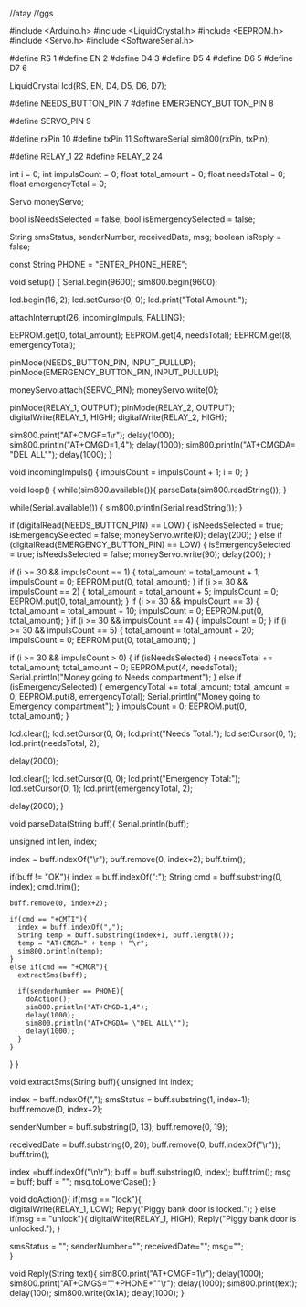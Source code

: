 //atay
//ggs

#include <Arduino.h>
#include <LiquidCrystal.h>
#include <EEPROM.h>
#include <Servo.h>
#include <SoftwareSerial.h>

#define RS 1
#define EN 2
#define D4 3
#define D5 4
#define D6 5
#define D7 6

LiquidCrystal lcd(RS, EN, D4, D5, D6, D7);

#define NEEDS_BUTTON_PIN 7
#define EMERGENCY_BUTTON_PIN 8

#define SERVO_PIN 9

#define rxPin 10
#define txPin 11
SoftwareSerial sim800(rxPin, txPin);

#define RELAY_1 22
#define RELAY_2 24

int i = 0;
int impulsCount = 0;
float total_amount = 0;
float needsTotal = 0;
float emergencyTotal = 0;

Servo moneyServo;

bool isNeedsSelected = false;
bool isEmergencySelected = false;

String smsStatus, senderNumber, receivedDate, msg;
boolean isReply = false;

const String PHONE = "ENTER_PHONE_HERE";

void setup() {
  Serial.begin(9600);
  sim800.begin(9600);
  
  lcd.begin(16, 2);
  lcd.setCursor(0, 0);
  lcd.print("Total Amount:");
  
  attachInterrupt(26, incomingImpuls, FALLING);

  EEPROM.get(0, total_amount);
  EEPROM.get(4, needsTotal);
  EEPROM.get(8, emergencyTotal);

  pinMode(NEEDS_BUTTON_PIN, INPUT_PULLUP);
  pinMode(EMERGENCY_BUTTON_PIN, INPUT_PULLUP);

  moneyServo.attach(SERVO_PIN);
  moneyServo.write(0);

  pinMode(RELAY_1, OUTPUT);
  pinMode(RELAY_2, OUTPUT);
  digitalWrite(RELAY_1, HIGH);
  digitalWrite(RELAY_2, HIGH);

  sim800.print("AT+CMGF=1\r");
  delay(1000);
  sim800.println("AT+CMGD=1,4");
  delay(1000);
  sim800.println("AT+CMGDA= \"DEL ALL\"");
  delay(1000);
}

void incomingImpuls() {
  impulsCount = impulsCount + 1;
  i = 0;
}

void loop() {
  while(sim800.available()){
    parseData(sim800.readString());
  }

  while(Serial.available()) {
    sim800.println(Serial.readString());
  }

  if (digitalRead(NEEDS_BUTTON_PIN) == LOW) {
    isNeedsSelected = true;
    isEmergencySelected = false;
    moneyServo.write(0);
    delay(200);
  } else if (digitalRead(EMERGENCY_BUTTON_PIN) == LOW) {
    isEmergencySelected = true;
    isNeedsSelected = false;
    moneyServo.write(90);
    delay(200);
  }

  if (i >= 30 && impulsCount == 1) {
    total_amount = total_amount + 1;
    impulsCount = 0;
    EEPROM.put(0, total_amount);
  }
  if (i >= 30 && impulsCount == 2) {
    total_amount = total_amount + 5;
    impulsCount = 0;
    EEPROM.put(0, total_amount);
  }
  if (i >= 30 && impulsCount == 3) {
    total_amount = total_amount + 10;
    impulsCount = 0;
    EEPROM.put(0, total_amount);
  }
  if (i >= 30 && impulsCount == 4) {
    impulsCount = 0;
  }
  if (i >= 30 && impulsCount == 5) {
    total_amount = total_amount + 20;
    impulsCount = 0;
    EEPROM.put(0, total_amount);
  }

  if (i >= 30 && impulsCount > 0) {
    if (isNeedsSelected) {
      needsTotal += total_amount;
      total_amount = 0;
      EEPROM.put(4, needsTotal);
      Serial.println("Money going to Needs compartment");
    } else if (isEmergencySelected) {
      emergencyTotal += total_amount;
      total_amount = 0;
      EEPROM.put(8, emergencyTotal);
      Serial.println("Money going to Emergency compartment");
    }
    impulsCount = 0;
    EEPROM.put(0, total_amount);
  }

  lcd.clear();
  lcd.setCursor(0, 0);
  lcd.print("Needs Total:");
  lcd.setCursor(0, 1);
  lcd.print(needsTotal, 2);

  delay(2000);

  lcd.clear();
  lcd.setCursor(0, 0);
  lcd.print("Emergency Total:");
  lcd.setCursor(0, 1);
  lcd.print(emergencyTotal, 2);

  delay(2000);
}

void parseData(String buff){
  Serial.println(buff);

  unsigned int len, index;
  
  index = buff.indexOf("\r");
  buff.remove(0, index+2);
  buff.trim();

  if(buff != "OK"){
    index = buff.indexOf(":");
    String cmd = buff.substring(0, index);
    cmd.trim();
    
    buff.remove(0, index+2);
    
    if(cmd == "+CMTI"){
      index = buff.indexOf(",");
      String temp = buff.substring(index+1, buff.length()); 
      temp = "AT+CMGR=" + temp + "\r"; 
      sim800.println(temp);
    }
    else if(cmd == "+CMGR"){
      extractSms(buff);
      
      if(senderNumber == PHONE){
        doAction();
        sim800.println("AT+CMGD=1,4");
        delay(1000);
        sim800.println("AT+CMGDA= \"DEL ALL\"");
        delay(1000);
      }
    }
  }
}

void extractSms(String buff){
  unsigned int index;
  
  index = buff.indexOf(",");
  smsStatus = buff.substring(1, index-1); 
  buff.remove(0, index+2);
  
  senderNumber = buff.substring(0, 13);
  buff.remove(0, 19);
  
  receivedDate = buff.substring(0, 20);
  buff.remove(0, buff.indexOf("\r"));
  buff.trim();
  
  index =buff.indexOf("\n\r");
  buff = buff.substring(0, index);
  buff.trim();
  msg = buff;
  buff = "";
  msg.toLowerCase();
}

void doAction(){
  if(msg == "lock"){  
    digitalWrite(RELAY_1, LOW);
    Reply("Piggy bank door is locked.");
  }
  else if(msg == "unlock"){
    digitalWrite(RELAY_1, HIGH);
    Reply("Piggy bank door is unlocked.");
  }

  smsStatus = "";
  senderNumber="";
  receivedDate="";
  msg="";  
}

void Reply(String text){
  sim800.print("AT+CMGF=1\r");
  delay(1000);
  sim800.print("AT+CMGS=\""+PHONE+"\"\r");
  delay(1000);
  sim800.print(text);
  delay(100);
  sim800.write(0x1A);
  delay(1000);
}
